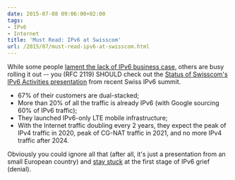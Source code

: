 ```yaml
---
date: 2015-07-08 09:06:00+02:00
tags:
- IPv6
- Internet
title: 'Must Read: IPv6 at Swisscom'
url: /2015/07/must-read-ipv6-at-swisscom.html
---
```

While some people [lament the lack of IPv6 business case](https://blog.ipspace.net/2015/06/ipv6-is-here-get-used-to-it.html), others are busy rolling it out -- you (RFC 2119) SHOULD check out the [Status of Swisscom's IPv6 Activities presentation](http://www.ipv6conference.ch/wp-content/uploads/2015/06/B10-Swisscom-Status_Roadmap_and_Outlook_IPv6.pdf) from recent Swiss IPv6 summit.
<!--more-->
-   67% of their customers are dual-stacked;
-   More than 20% of all the traffic is already IPv6 (with Google sourcing 60% of IPv6 traffic);
-   They launched IPv6-only LTE mobile infrastructure;
-   With the Internet traffic doubling every 2 years, they expect the peak of IPv4 traffic in 2020, peak of CG-NAT traffic in 2021, and no more IPv4 traffic after 2024.

Obviously you could ignore all that (after all, it's just a presentation from an small European country) and [stay stuck](https://blog.ipspace.net/2015/06/ipv6-is-here-get-used-to-it.html?showComment=1435076689207#c7988183373485577517) at the first stage of IPv6 grief (denial).
